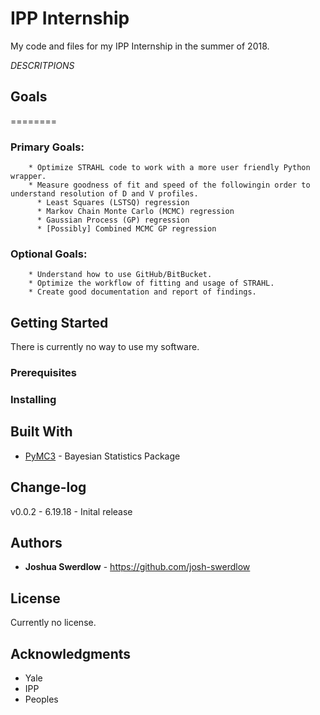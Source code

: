 # IPP Internship

My code and files for my IPP Internship in the summer of 2018.

*DESCRITPIONS*

## Goals
========
### Primary Goals:
       	* Optimize STRAHL code to work with a more user friendly Python wrapper.
       	* Measure goodness of fit and speed of the followingin order to understand resolution of D and V profiles.
          * Least Squares (LSTSQ) regression
          * Markov Chain Monte Carlo (MCMC) regression
          * Gaussian Process (GP) regression
          * [Possibly] Combined MCMC GP regression

### Optional Goals:
        * Understand how to use GitHub/BitBucket.
        * Optimize the workflow of fitting and usage of STRAHL.
        * Create good documentation and report of findings.


## Getting Started

There is currently no way to use my software.

### Prerequisites
### Installing


## Built With

* [PyMC3](https://docs.pymc.io/) - Bayesian Statistics Package

## Change-log

v0.0.2 -
6.19.18 - Inital release


## Authors

* **Joshua Swerdlow** - https://github.com/josh-swerdlow

## License

Currently no license.

## Acknowledgments

* Yale
* IPP
* Peoples
